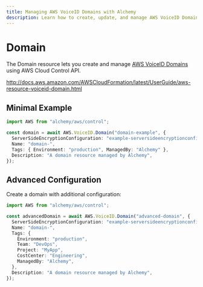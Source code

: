 ```yaml
---
title: Managing AWS VoiceID Domains with Alchemy
description: Learn how to create, update, and manage AWS VoiceID Domains using Alchemy Cloud Control.
---
```


# Domain

The Domain resource lets you create and manage [AWS VoiceID Domains](https://docs.aws.amazon.com/voiceid/latest/userguide/) using AWS Cloud Control API.

http://docs.aws.amazon.com/AWSCloudFormation/latest/UserGuide/aws-resource-voiceid-domain.html

## Minimal Example

```ts
import AWS from "alchemy/aws/control";

const domain = await AWS.VoiceID.Domain("domain-example", {
  ServerSideEncryptionConfiguration: "example-serversideencryptionconfiguration",
  Name: "domain-",
  Tags: { Environment: "production", ManagedBy: "Alchemy" },
  Description: "A domain resource managed by Alchemy",
});
```

## Advanced Configuration

Create a domain with additional configuration:

```ts
import AWS from "alchemy/aws/control";

const advancedDomain = await AWS.VoiceID.Domain("advanced-domain", {
  ServerSideEncryptionConfiguration: "example-serversideencryptionconfiguration",
  Name: "domain-",
  Tags: {
    Environment: "production",
    Team: "DevOps",
    Project: "MyApp",
    CostCenter: "Engineering",
    ManagedBy: "Alchemy",
  },
  Description: "A domain resource managed by Alchemy",
});
```

